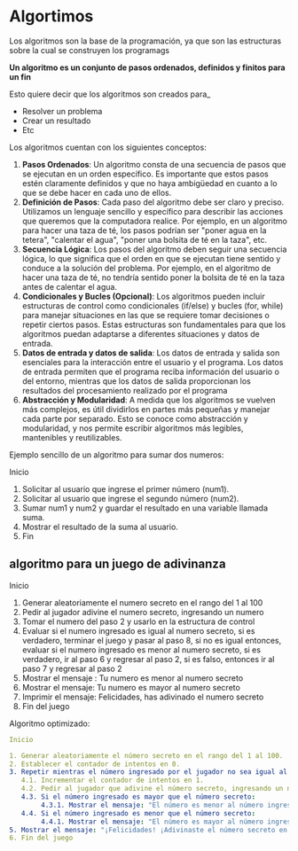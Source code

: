 # Algortimos

Los algoritmos son la base de la programación, ya que son las estructuras sobre la cual se construyen los programags

**Un algoritmo es un conjunto de pasos ordenados, definidos y finitos para un fin**

Esto quiere decir que los algoritmos son creados para_
* Resolver un problema
* Crear un resultado
* Etc

Los algoritmos cuentan con los siguientes conceptos:
1. **Pasos Ordenados**: Un algoritmo consta de una secuencia de pasos que se ejecutan en un orden específico. Es importante que estos pasos estén claramente definidos y que no haya ambigüedad en cuanto a lo que se debe hacer en cada uno de ellos.
2. **Definición de Pasos**: Cada paso del algoritmo debe ser claro y preciso. Utilizamos un lenguaje sencillo y específico para describir las acciones que queremos que la computadora realice. Por ejemplo, en un algoritmo para hacer una taza de té, los pasos podrían ser "poner agua en la tetera", "calentar el agua", "poner una bolsita de té en la taza", etc.
3. **Secuencia Lógica**: Los pasos del algoritmo deben seguir una secuencia lógica, lo que significa que el orden en que se ejecutan tiene sentido y conduce a la solución del problema. Por ejemplo, en el algoritmo de hacer una taza de té, no tendría sentido poner la bolsita de té en la taza antes de calentar el agua.
4. **Condicionales y Bucles (Opcional)**: Los algoritmos pueden incluir estructuras de control como condicionales (if/else) y bucles (for, while) para manejar situaciones en las que se requiere tomar decisiones o repetir ciertos pasos. Estas estructuras son fundamentales para que los algoritmos puedan adaptarse a diferentes situaciones y datos de entrada.
5. **Datos de entrada y datos de salida**: Los datos de entrada y salida son esenciales para la interacción entre el usuario y el programa. Los datos de entrada permiten que el programa reciba información del usuario o del entorno, mientras que los datos de salida proporcionan los resultados del procesamiento realizado por el programa
6. **Abstracción y Modularidad**: A medida que los algoritmos se vuelven más complejos, es útil dividirlos en partes más pequeñas y manejar cada parte por separado. Esto se conoce como abstracción y modularidad, y nos permite escribir algoritmos más legibles, mantenibles y reutilizables.

Ejemplo sencillo de un algoritmo para sumar dos numeros:

Inicio

1. Solicitar al usuario que ingrese el primer número (num1).
2. Solicitar al usuario que ingrese el segundo número (num2).
3. Sumar num1 y num2 y guardar el resultado en una variable llamada suma.
4. Mostrar el resultado de la suma al usuario.
5. Fin

## algoritmo para un juego de adivinanza

Inicio
1. Generar aleatoriamente el numero secreto en el rango del 1 al 100
2. Pedir al jugador adivine el numero secreto, ingresando un numero
3. Tomar el numero del paso 2 y usarlo en la estructura de control
4. Evaluar si el numero ingresado es igual al numero secreto, si es verdadero, terminar el juego y pasar al paso 8, si no es igual entonces, evaluar si el numero ingresado es menor al numero secreto, si es verdadero, ir al paso 6 y regresar al paso 2, si es falso, entonces ir al paso 7 y regresar al paso 2
6. Mostrar el mensaje : Tu numero es menor al numero secreto
7. Mostrar el mensaje: Tu numero es mayor al numero secreto
8. Imprimir el mensaje: Felicidades, has adivinado el numero secreto
9. Fin del juego

Algoritmo optimizado:
```yaml
Inicio

1. Generar aleatoriamente el número secreto en el rango del 1 al 100.
2. Establecer el contador de intentos en 0.
3. Repetir mientras el número ingresado por el jugador no sea igual al número secreto:
   4.1. Incrementar el contador de intentos en 1.
   4.2. Pedir al jugador que adivine el número secreto, ingresando un número.
   4.3. Si el número ingresado es mayor que el número secreto:
        4.3.1. Mostrar el mensaje: "El número es menor al número ingresado. Intenta de nuevo."
   4.4. Si el número ingresado es menor que el número secreto:
        4.4.1. Mostrar el mensaje: "El número es mayor al número ingresado. Intenta de nuevo."
5. Mostrar el mensaje: "¡Felicidades! ¡Adivinaste el número secreto en {contador} intentos!"
6. Fin del juego
```
